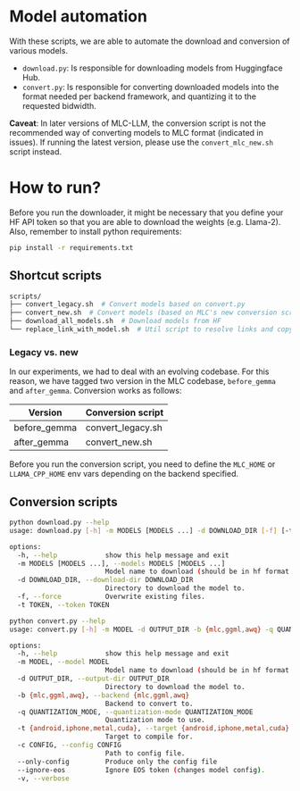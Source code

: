 # Model automation

With these scripts, we are able to automate the download and conversion of various models.

* `download.py`: Is responsible for downloading models from Huggingface Hub.
* `convert.py`: Is responsible for converting downloaded models into the format needed per backend framework, and quantizing it to the requested bidwidth.

**Caveat**: In later versions of MLC-LLM, the conversion script is not the recommended way of converting models to MLC format (indicated in issues).
If running the latest version, please use the `convert_mlc_new.sh` script instead.


# How to run?

Before you run the downloader, it might be necessary that you define your HF API token so that you are able to download the weights (e.g. Llama-2).
Also, remember to install python requirements:

```bash
pip install -r requirements.txt
```

## Shortcut scripts

```bash
scripts/
├── convert_legacy.sh  # Convert models based on convert.py
├── convert_new.sh  # Convert models (based on MLC's new conversion scripts)
├── download_all_models.sh  # Download models from HF
└── replace_link_with_model.sh  # Util script to resolve links and copy in place
```

### Legacy vs. new

In our experiments, we had to deal with an evolving codebase. For this reason, we have tagged two version in the MLC codebase, `before_gemma` and `after_gemma`.
Conversion works as follows:

| Version      | Conversion script |
| ---          | ---               |
| before_gemma | convert_legacy.sh |
| after_gemma  | convert_new.sh    |

Before you run the conversion script, you need to define the `MLC_HOME` or `LLAMA_CPP_HOME` env vars depending on the backend specified.

## Conversion scripts

```bash
python download.py --help
usage: download.py [-h] -m MODELS [MODELS ...] -d DOWNLOAD_DIR [-f] [-t TOKEN]

options:
  -h, --help            show this help message and exit
  -m MODELS [MODELS ...], --models MODELS [MODELS ...]
                        Model name to download (should be in hf format.)
  -d DOWNLOAD_DIR, --download-dir DOWNLOAD_DIR
                        Directory to download the model to.
  -f, --force           Overwrite existing files.
  -t TOKEN, --token TOKEN
```

```bash
python convert.py --help
usage: convert.py [-h] -m MODEL -d OUTPUT_DIR -b {mlc,ggml,awq} -q QUANTIZATION_MODE [-t {android,iphone,metal,cuda}] [-c CONFIG] [--only-config] [--ignore-eos] [-v]

options:
  -h, --help            show this help message and exit
  -m MODEL, --model MODEL
                        Model name to download (should be in hf format.)
  -d OUTPUT_DIR, --output-dir OUTPUT_DIR
                        Directory to download the model to.
  -b {mlc,ggml,awq}, --backend {mlc,ggml,awq}
                        Backend to convert to.
  -q QUANTIZATION_MODE, --quantization-mode QUANTIZATION_MODE
                        Quantization mode to use.
  -t {android,iphone,metal,cuda}, --target {android,iphone,metal,cuda}
                        Target to compile for.
  -c CONFIG, --config CONFIG
                        Path to config file.
  --only-config         Produce only the config file
  --ignore-eos          Ignore EOS token (changes model config).
  -v, --verbose
```